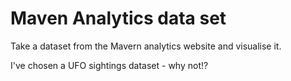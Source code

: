 # Maven Analytics data set

Take a dataset from the Mavern analytics website and visualise it.

I've chosen a UFO sightings dataset - why not!?
